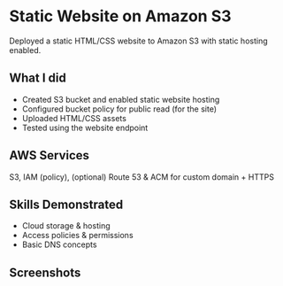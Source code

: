 # Static Website on Amazon S3

Deployed a static HTML/CSS website to Amazon S3 with static hosting enabled.

## What I did
- Created S3 bucket and enabled static website hosting
- Configured bucket policy for public read (for the site)
- Uploaded HTML/CSS assets
- Tested using the website endpoint

## AWS Services
S3, IAM (policy), (optional) Route 53 & ACM for custom domain + HTTPS

## Skills Demonstrated
- Cloud storage & hosting
- Access policies & permissions
- Basic DNS concepts

## Screenshots
